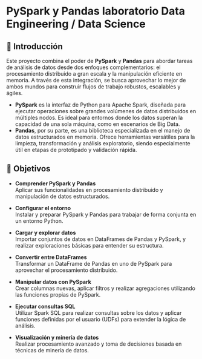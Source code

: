 # PySpark y Pandas laboratorio Data Engineering / Data Science

## 📘 Introducción

Este proyecto combina el poder de **PySpark** y **Pandas** para abordar tareas de análisis de datos desde dos enfoques complementarios: el procesamiento distribuido a gran escala y la manipulación eficiente en memoria. A través de esta integración, se busca aprovechar lo mejor de ambos mundos para construir flujos de trabajo robustos, escalables y ágiles.

- **PySpark** es la interfaz de Python para Apache Spark, diseñada para ejecutar operaciones sobre grandes volúmenes de datos distribuidos en múltiples nodos. Es ideal para entornos donde los datos superan la capacidad de una sola máquina, como en escenarios de Big Data.
- **Pandas**, por su parte, es una biblioteca especializada en el manejo de datos estructurados en memoria. Ofrece herramientas versátiles para la limpieza, transformación y análisis exploratorio, siendo especialmente útil en etapas de prototipado y validación rápida.

## 🎯 Objetivos

- **Comprender PySpark y Pandas**  
  Aplicar sus funcionalidades en procesamiento distribuido y manipulación de datos estructurados.

- **Configurar el entorno**  
  Instalar y preparar PySpark y Pandas para trabajar de forma conjunta en un entorno Python.

- **Cargar y explorar datos**  
  Importar conjuntos de datos en DataFrames de Pandas y PySpark, y realizar exploraciones básicas para entender su estructura.

- **Convertir entre DataFrames**  
  Transformar un DataFrame de Pandas en uno de PySpark para aprovechar el procesamiento distribuido.

- **Manipular datos con PySpark**  
  Crear columnas nuevas, aplicar filtros y realizar agregaciones utilizando las funciones propias de PySpark.

- **Ejecutar consultas SQL**  
  Utilizar Spark SQL para realizar consultas sobre los datos y aplicar funciones definidas por el usuario (UDFs) para extender la lógica de análisis.

- **Visualización y minería de datos**  
  Realizar procesamiento avanzado y toma de decisiones basada en técnicas de minería de datos.

